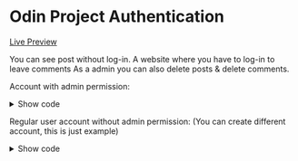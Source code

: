 # Odin Project Authentication
[Live Preview](https://lean-noisy-citrine.glitch.me)

You can see post without log-in.
A website where you have to log-in to leave comments
As a admin you can also delete posts & delete comments.

Account with admin permission:
<details>
<summary>Show code</summary>

username: admin,
password: admin
</details>

Regular user account without admin permission:
(You can create different account, this is just example)
<details>
<summary>Show code</summary>

username: user,
password: user
</details>
